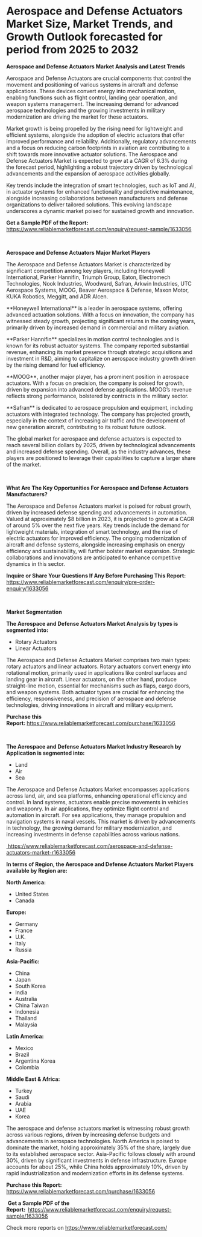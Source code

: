 <p><h1>Aerospace and Defense Actuators Market Size, Market Trends, and Growth Outlook forecasted for period from 2025 to 2032</h1></p><p><strong>Aerospace and Defense Actuators Market Analysis and Latest Trends</strong></p>
<p><p>Aerospace and Defense Actuators are crucial components that control the movement and positioning of various systems in aircraft and defense applications. These devices convert energy into mechanical motion, enabling functions such as flight control, landing gear operation, and weapon systems management. The increasing demand for advanced aerospace technologies and the growing investments in military modernization are driving the market for these actuators.</p><p>Market growth is being propelled by the rising need for lightweight and efficient systems, alongside the adoption of electric actuators that offer improved performance and reliability. Additionally, regulatory advancements and a focus on reducing carbon footprints in aviation are contributing to a shift towards more innovative actuator solutions. The Aerospace and Defense Actuators Market is expected to grow at a CAGR of 6.3% during the forecast period, highlighting a robust trajectory driven by technological advancements and the expansion of aerospace activities globally.</p><p>Key trends include the integration of smart technologies, such as IoT and AI, in actuator systems for enhanced functionality and predictive maintenance, alongside increasing collaborations between manufacturers and defense organizations to deliver tailored solutions. This evolving landscape underscores a dynamic market poised for sustained growth and innovation.</p></p>
<p><strong>Get a Sample PDF of the Report:&nbsp;</strong> <a href="https://www.reliablemarketforecast.com/enquiry/request-sample/1633056?utm_campaign=2315&utm_medium=2&utm_source=Github&utm_content=ia&utm_term=29032025&utm_id=aerospace-and-defense-actuators">https://www.reliablemarketforecast.com/enquiry/request-sample/1633056</a></p>
<p>&nbsp;</p>
<p><strong>Aerospace and Defense Actuators Major Market Players</strong></p>
<p><p>The Aerospace and Defense Actuators Market is characterized by significant competition among key players, including Honeywell International, Parker Hannifin, Triumph Group, Eaton, Electromech Technologies, Nook Industries, Woodward, Safran, Arkwin Industries, UTC Aerospace Systems, MOOG, Beaver Aerospace & Defense, Maxon Motor, KUKA Robotics, Meggitt, and ADR Alcen.</p><p>**Honeywell International** is a leader in aerospace systems, offering advanced actuation solutions. With a focus on innovation, the company has witnessed steady growth, projecting significant returns in the coming years, primarily driven by increased demand in commercial and military aviation.</p><p>**Parker Hannifin** specializes in motion control technologies and is known for its robust actuator systems. The company reported substantial revenue, enhancing its market presence through strategic acquisitions and investment in R&D, aiming to capitalize on aerospace industry growth driven by the rising demand for fuel efficiency.</p><p>**MOOG**, another major player, has a prominent position in aerospace actuators. With a focus on precision, the company is poised for growth, driven by expansion into advanced defense applications. MOOG’s revenue reflects strong performance, bolstered by contracts in the military sector.</p><p>**Safran** is dedicated to aerospace propulsion and equipment, including actuators with integrated technology. The company has projected growth, especially in the context of increasing air traffic and the development of new generation aircraft, contributing to its robust future outlook.</p><p>The global market for aerospace and defense actuators is expected to reach several billion dollars by 2025, driven by technological advancements and increased defense spending. Overall, as the industry advances, these players are positioned to leverage their capabilities to capture a larger share of the market.</p></p>
<p>&nbsp;</p>
<p><strong>What Are The Key Opportunities For Aerospace and Defense Actuators Manufacturers?</strong></p>
<p><p>The Aerospace and Defense Actuators market is poised for robust growth, driven by increased defense spending and advancements in automation. Valued at approximately $8 billion in 2023, it is projected to grow at a CAGR of around 5% over the next five years. Key trends include the demand for lightweight materials, integration of smart technology, and the rise of electric actuators for improved efficiency. The ongoing modernization of aircraft and defense systems, alongside increasing emphasis on energy efficiency and sustainability, will further bolster market expansion. Strategic collaborations and innovations are anticipated to enhance competitive dynamics in this sector.</p></p>
<p><strong>Inquire or Share Your Questions If Any Before Purchasing This Report:</strong> <a href="https://www.reliablemarketforecast.com/enquiry/pre-order-enquiry/1633056?utm_campaign=2315&utm_medium=2&utm_source=Github&utm_content=ia&utm_term=29032025&utm_id=aerospace-and-defense-actuators">https://www.reliablemarketforecast.com/enquiry/pre-order-enquiry/1633056</a></p>
<p>&nbsp;</p>
<p><strong>Market Segmentation</strong></p>
<p><strong>The Aerospace and Defense Actuators Market Analysis by types is segmented into:</strong></p>
<p><ul><li>Rotary Actuators</li><li>Linear Actuators</li></ul></p>
<p><p>The Aerospace and Defense Actuators Market comprises two main types: rotary actuators and linear actuators. Rotary actuators convert energy into rotational motion, primarily used in applications like control surfaces and landing gear in aircraft. Linear actuators, on the other hand, produce straight-line motion, essential for mechanisms such as flaps, cargo doors, and weapon systems. Both actuator types are crucial for enhancing the efficiency, responsiveness, and precision of aerospace and defense technologies, driving innovations in aircraft and military equipment.</p></p>
<p><strong>Purchase this Report:&nbsp;</strong><a href="https://www.reliablemarketforecast.com/purchase/1633056?utm_campaign=2315&utm_medium=2&utm_source=Github&utm_content=ia&utm_term=29032025&utm_id=aerospace-and-defense-actuators">https://www.reliablemarketforecast.com/purchase/1633056</a></p>
<p>&nbsp;</p>
<p><strong>The Aerospace and Defense Actuators Market Industry Research by Application is segmented into:</strong></p>
<p><ul><li>Land</li><li>Air</li><li>Sea</li></ul></p>
<p><p>The Aerospace and Defense Actuators Market encompasses applications across land, air, and sea platforms, enhancing operational efficiency and control. In land systems, actuators enable precise movements in vehicles and weaponry. In air applications, they optimize flight control and automation in aircraft. For sea applications, they manage propulsion and navigation systems in naval vessels. This market is driven by advancements in technology, the growing demand for military modernization, and increasing investments in defense capabilities across various nations.</p></p>
<p><a href="https://www.reliablemarketforecast.com/aerospace-and-defense-actuators-market-r1633056?utm_campaign=2315&utm_medium=2&utm_source=Github&utm_content=ia&utm_term=29032025&utm_id=aerospace-and-defense-actuators">&nbsp;https://www.reliablemarketforecast.com/aerospace-and-defense-actuators-market-r1633056</a></p>
<p><strong>In terms of Region, the Aerospace and Defense Actuators Market Players available by Region are:</strong></p>
<p>
    <p> <strong> North America: </strong>
        <ul>
            <li>United States</li>
            <li>Canada</li>
        </ul>
        </p> 
    <p> <strong> Europe: </strong>
        <ul>
            <li>Germany</li>
            <li>France</li>
            <li>U.K.</li>
            <li>Italy</li>
            <li>Russia</li>
        </ul>
        </p> 
    <p> <strong> Asia-Pacific: </strong>
        <ul>
            <li>China</li>
            <li>Japan</li>
            <li>South Korea</li>
            <li>India</li>
            <li>Australia</li>
            <li>China Taiwan</li>
            <li>Indonesia</li>
            <li>Thailand</li>
            <li>Malaysia</li>
        </ul>
        </p> 
    <p> <strong> Latin America: </strong>
        <ul>
            <li>Mexico</li>
            <li>Brazil</li>
            <li>Argentina Korea</li>
            <li>Colombia</li>
        </ul>
        </p> 
    <p> <strong> Middle East & Africa: </strong>
        <ul>
            <li>Turkey</li>
            <li>Saudi</li>
            <li>Arabia</li>
            <li>UAE</li>
            <li>Korea</li>
        </ul>
    </p>
    </p>
<p><p>The aerospace and defense actuators market is witnessing robust growth across various regions, driven by increasing defense budgets and advancements in aerospace technologies. North America is poised to dominate the market, holding approximately 35% of the share, largely due to its established aerospace sector. Asia-Pacific follows closely with around 30%, driven by significant investments in defense infrastructure. Europe accounts for about 25%, while China holds approximately 10%, driven by rapid industrialization and modernization efforts in its defense systems.</p></p>
<p><strong>Purchase this Report: </strong><a href="https://www.reliablemarketforecast.com/purchase/1633056?utm_campaign=2315&utm_medium=2&utm_source=Github&utm_content=ia&utm_term=29032025&utm_id=aerospace-and-defense-actuators">https://www.reliablemarketforecast.com/purchase/1633056</a></p>
<p>&nbsp;<strong>Get a Sample PDF of the Report:&nbsp;&nbsp;</strong><a href="https://www.reliablemarketforecast.com/enquiry/request-sample/1633056?utm_campaign=2315&utm_medium=2&utm_source=Github&utm_content=ia&utm_term=29032025&utm_id=aerospace-and-defense-actuators">https://www.reliablemarketforecast.com/enquiry/request-sample/1633056</a></p>
<p><strong></strong></p>
<p>Check more reports on <a href="https://www.reliablemarketforecast.com/?utm_campaign=2315&utm_medium=2&utm_source=Github&utm_content=ia&utm_term=29032025&utm_id=aerospace-and-defense-actuators">https://www.reliablemarketforecast.com/</a></p>